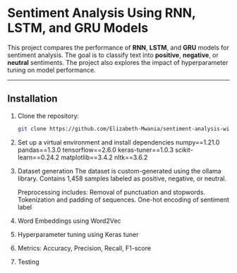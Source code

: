 # Sentiment Analysis Using RNN, LSTM, and GRU Models

This project compares the performance of **RNN**, **LSTM**, and **GRU** models for sentiment analysis. The goal is to classify text into **positive**, **negative**, or **neutral** sentiments. The project also explores the impact of hyperparameter tuning on model performance.

---

## **Installation**

1. Clone the repository:
   ```bash
   git clone https://github.com/Elizabeth-Mwania/sentiment-analysis-with-RNNS-LSTM-GRU.git

2. Set up a virtual environment and install dependencies
    numpy==1.21.0
    pandas==1.3.0
    tensorflow==2.6.0
    keras-tuner==1.0.3
    scikit-learn==0.24.2
    matplotlib==3.4.2
    nltk==3.6.2
3. Dataset generation
    The dataset is custom-generated using the ollama library.
    Contains 1,458 samples labeled as positive, negative, or neutral.
   
    Preprocessing includes:
    Removal of punctuation and stopwords.
    Tokenization and padding of sequences.
    One-hot encoding of sentiment label
 5. Word Embeddings using Word2Vec
 6. Hyperparameter tuning using Keras tuner
 7. Metrics: Accuracy, Precision, Recall, F1-score
 8. Testing 
